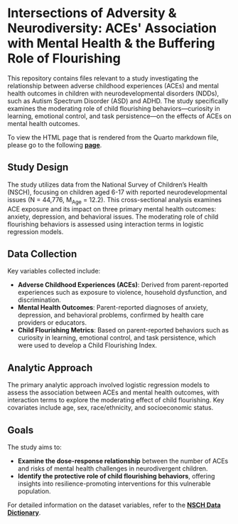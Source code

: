 # Intersections of Adversity & Neurodiversity: ACEs' Association with Mental Health & the Buffering Role of Flourishing

This repository contains files relevant to a study investigating the relationship between adverse childhood experiences (ACEs) and mental health outcomes in children with neurodevelopmental disorders (NDDs), such as Autism Spectrum Disorder (ASD) and ADHD. The study specifically examines the moderating role of child flourishing behaviors—curiosity in learning, emotional control, and task persistence—on the effects of ACEs on mental health outcomes.

To view the HTML page that is rendered from the Quarto markdown file, please go to the following [**page**](https://adrian-a-medina.github.io/Adversity-Neurodiversity/Adversity_Neurodiversity.html).

## Study Design

The study utilizes data from the National Survey of Children’s Health (NSCH), focusing on children aged 6-17 with reported neurodevelopmental issues (N = 44,776, M<sub>Age</sub> = 12.2). This cross-sectional analysis examines ACE exposure and its impact on three primary mental health outcomes: anxiety, depression, and behavioral issues. The moderating role of child flourishing behaviors is assessed using interaction terms in logistic regression models.

## Data Collection

Key variables collected include:

- **Adverse Childhood Experiences (ACEs)**: Derived from parent-reported experiences such as exposure to violence, household dysfunction, and discrimination.
- **Mental Health Outcomes**: Parent-reported diagnoses of anxiety, depression, and behavioral problems, confirmed by health care providers or educators.
- **Child Flourishing Metrics**: Based on parent-reported behaviors such as curiosity in learning, emotional control, and task persistence, which were used to develop a Child Flourishing Index.

## Analytic Approach

The primary analytic approach involved logistic regression models to assess the association between ACEs and mental health outcomes, with interaction terms to explore the moderating effect of child flourishing. Key covariates include age, sex, race/ethnicity, and socioeconomic status.

## Goals

The study aims to:

- **Examine the dose-response relationship** between the number of ACEs and risks of mental health challenges in neurodivergent children.
- **Identify the protective role of child flourishing behaviors**, offering insights into resilience-promoting interventions for this vulnerable population.

For detailed information on the dataset variables, refer to the [**NSCH Data Dictionary**](https://www.census.gov/data-tools/demo/uccb/nschdict?s_keyword=).
